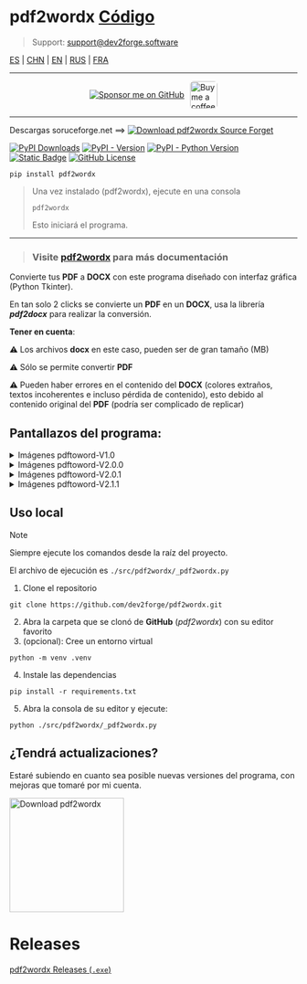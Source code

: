 # pdf2wordx [Código](https://github.com/dev2forge/pdf2wordx/tree/main/src/pdf2wordx/)

> Support:  [support@dev2forge.software](mailto:support@dev2forge.software)

[ES](README.md) | [CHN](https://github.com/dev2forge/pdf2wordx/blob/main/README/readme_pdf2wordx_chn.md) | [EN](https://github.com/dev2forge/pdf2wordx/blob/main/README/readme_pdf2wordx_en.md) | [RUS](https://github.com/dev2forge/pdf2wordx/blob/main/README/readme_pdf2wordx_rus.md) | [FRA](https://github.com/dev2forge/pdf2wordx/blob/main/README/readme_pdf2wordx_fra.md)

---

<div style="display: flex; align-items: center; justify-content: center; margin: 10px 0; gap: 10px; max-height: 48px; height: 48px;">
  <a href="https://github.com/sponsors/tutosrive" target="_blank">
  <img src="https://img.shields.io/badge/Sponsor-%F0%9F%92%96%20Dev2Forge-blue?style=for-the-badge&logo=github" alt="Sponsor me on GitHub">
</a>
  <a href="https://www.buymeacoffee.com/tutosrive">
    <img 
      src="https://img.buymeacoffee.com/button-api/?text=Buy me a coffee&emoji=☕&slug=tutosrive&button_colour=FFDD00&font_colour=000000&font_family=Cookie&outline_colour=000000&coffee_colour=ffffff" 
      style="height: 48px; width: auto; object-fit: contain; border-radius: 6px;" 
      alt="Buy me a coffee button">
  </a>
</div>

---

Descargas soruceforge.net ==> [![Download pdf2wordx Source Forget](https://img.shields.io/sourceforge/dt/pdf-to-word-docx.svg)](https://sourceforge.net/projects/pdf-to-word-docx/files/latest/download)

<!-- Badges -->
  <div>
<!-- Total downloads -->
    <a href="https://pepy.tech/projects/pdf2wordx"><img src="https://static.pepy.tech/badge/pdf2wordx" alt="PyPI Downloads"></a>
<!-- Versión actual -->
    <a href="https://pypi.org/project/pdf2wordx/"><img alt="PyPI - Version" src="https://img.shields.io/pypi/v/pdf2wordx?label=pdf2wordx"></a>
<!-- Python versions supported -->
    <a href="https://python.org/"><img alt="PyPI - Python Version" src="https://img.shields.io/pypi/pyversions/pdf2wordx"></a> 
<!-- Author -->
    <a href="https://github.com/tutosrive"><img alt="Static Badge" src="https://img.shields.io/badge/Tutos%20Rive-Author-brightgreen"></a>
<!-- Licencia -->
    <a href="https://raw.githubusercontent.com/tutosrive/pdf2wordx/main/LICENSE"><img alt="GitHub License" src="https://img.shields.io/github/license/tutosrive/pdf2wordx"></a>
  </div>

```shell
pip install pdf2wordx
```
> Una vez instalado (pdf2wordx), ejecute en una consola
> ```shell
> pdf2wordx
> ```
> Esto iniciará el programa.

---

> ### Visite [pdf2wordx](https://docs.dev2forge.software/pdf2wordx/) para más documentación

Convierte tus **PDF** a **DOCX** con este programa diseñado con interfaz gráfica (Python Tkinter).

En tan solo 2 clicks se convierte un **PDF** en un **DOCX**, usa la librería **_pdf2docx_** para realizar la conversión.

**Tener en cuenta**:

⚠ Los archivos **docx** en este caso, pueden ser de gran tamaño (MB)

⚠ Sólo se permite convertir **PDF**

⚠ Pueden haber errores en el contenido del **DOCX** (colores extraños, textos incoherentes e incluso pérdida de contenido), esto debido al contenido original del **PDF** (podría ser complicado de replicar)

## Pantallazos del programa:

<details>
  <summary>Imágenes pdftoword-V1.0</summary>
  <div style="display: grid; grid-template-columns: 1fr 1fr; grid-template-rows: auto">
    <div style="text-align:center; margin:34px">
      <p>Imagen 1:</p>
      <image style="max-width:100%; box-shadow: 1px 2px 61px #000d83; border-radius: 23px" name="img1" src="https://github.com/tutosrive/images-projects-srm-trg/raw/main/img-pdftoword/v1.0-Alpha/v1alpha-1.png">
    </div>
    <div style="text-align:center; margin:34px">
      <p>Imagen 2:</p>
      <image style="max-width:100%; box-shadow: 1px 2px 61px #000d83; border-radius: 23px" name="img2" src="https://github.com/tutosrive/images-projects-srm-trg/raw/main/img-pdftoword/v1.0-Alpha/v1alpha-2.png">
    </div>
  </div>
  <div style="text-align:center; margin:34px auto 113px auto">
    <p>Imagen 3:</p>
    <image style="max-width:80%; box-shadow: 1px 2px 61px #000d83; border-radius: 23px" name="img3" src="https://github.com/tutosrive/images-projects-srm-trg/raw/main/img-pdftoword/v1.0-Alpha/v1alpha-3.png">
  </div>
</details>

<details>
  <summary>Imágenes pdftoword-V2.0.0</summary>
  <div style="display: grid; grid-template-columns: 1fr 1fr; grid-template-rows: auto">
    <div style="text-align:center; margin:34px">
      <p>Imagen 1:</p>
      <image style="max-width:100%; box-shadow: 1px 2px 61px #000d83; border-radius: 23px" src="https://github.com/tutosrive/images-projects-srm-trg/raw/main/img-pdftoword/v2.0.0-IMG/v2.0.0-1.webp">
    </div>
    <div style="text-align:center; margin:34px">
      <p>Imagen 2:</p>
      <image style="max-width:100%; box-shadow: 1px 2px 61px #000d83; border-radius: 23px" src="https://github.com/tutosrive/images-projects-srm-trg/raw/main/img-pdftoword/v2.0.0-IMG/v2.0.0-2.webp">
    </div>
    <div style="text-align:center; margin:34px">
      <p>Imagen 3:</p>
      <image style="max-width:100%; box-shadow: 1px 2px 61px #000d83; border-radius: 23px" src="https://github.com/tutosrive/images-projects-srm-trg/raw/main/img-pdftoword/v2.0.0-IMG/v2.0.0-3.webp">
    </div>
    <div style="text-align:center; margin:34px">
      <p>Imagen 4:</p>
      <image style="max-width:100%; box-shadow: 1px 2px 61px #000d83; border-radius: 23px" src="https://github.com/tutosrive/images-projects-srm-trg/raw/main/img-pdftoword/v2.0.0-IMG/v2.0.0-4.webp">
    </div>
    <div style="text-align:center; margin:34px">
      <p>Imagen 5:</p>
      <image style="max-width:100%; box-shadow: 1px 2px 61px #000d83; border-radius: 23px" src="https://github.com/tutosrive/images-projects-srm-trg/raw/main/img-pdftoword/v2.0.0-IMG/v2.0.0-5.webp">
    </div>
  </div>
</details>

<details>
  <summary>Imágenes pdftoword-V2.0.1</summary>
  <div style="display: grid; grid-template-columns: 1fr 1fr; grid-template-rows: auto">
    <div style="text-align:center; margin:34px">
      <p>Imagen 1:</p>
      <image style="max-width:100%; box-shadow: 1px 2px 61px #000d83; border-radius: 23px" src="https://github.com/tutosrive/images-projects-srm-trg/raw/main/img-pdftoword/v2.0.1-IMG/v2.0.1-1.png">
    </div>
    <div style="text-align:center; margin:34px">
      <p>Imagen 2:</p>
      <image style="max-width:100%; box-shadow: 1px 2px 61px #000d83; border-radius: 23px" src="https://github.com/tutosrive/images-projects-srm-trg/raw/main/img-pdftoword/v2.0.1-IMG/v2.0.1-2.png">
    </div>
  </div>
</details>

<details>
  <summary>Imágenes pdftoword-V2.1.1</summary>
  <div style="display: grid; grid-template-columns: 1fr 1fr; grid-template-rows: auto">
    <div style="text-align:center; margin:34px">
      <p>Imagen 1: Interfaz principal</p>
      <image style="max-width:100%; box-shadow: 1px 2px 61px #000d83; border-radius: 23px" src="https://cdn.jsdelivr.net/gh/tutosrive/images-projects-srm-trg@main/img-pdftoword/v2.1.2-IMG/pdf2wordx-v2.1.1-1.png">
    </div>
    <div style="text-align:center; margin:34px">
      <p>Imagen 2: Licencia de código abierto</p>
      <image style="max-width:100%; box-shadow: 1px 2px 61px #000d83; border-radius: 23px" src="https://cdn.jsdelivr.net/gh/tutosrive/images-projects-srm-trg@main/img-pdftoword/v2.1.2-IMG/pdf2wordx-v2.1.1-2.png">
    </div>
  </div>
  <div style="text-align:center; margin:34px auto 113px auto">
    <p>Imagen 3: Ayuda sobre como usar el programa</p>
    <image style="max-width:80%; box-shadow: 1px 2px 61px #000d83; border-radius: 23px" src="https://cdn.jsdelivr.net/gh/tutosrive/images-projects-srm-trg@main/img-pdftoword/v2.1.2-IMG/pdf2wordx-v2.1.1-3.png">
  </div>
</details>

## Uso local

> [!NOTE]
> Siempre ejecute los comandos desde la raíz del proyecto.
> 
> El archivo de ejecución es `./src/pdf2wordx/_pdf2wordx.py`

1. Clone el repositorio
```shell
git clone https://github.com/dev2forge/pdf2wordx.git
```
2. Abra la carpeta que se clonó de **GitHub** (_pdf2wordx_) con su editor favorito
3. (opcional): Cree un entorno virtual
```shell
python -m venv .venv
```
4. Instale las dependencias
```shell
pip install -r requirements.txt
```
5. Abra la consola de su editor y ejecute:
```shell
python ./src/pdf2wordx/_pdf2wordx.py
```

## ¿Tendrá actualizaciones?

Estaré subiendo en cuanto sea posible nuevas versiones del programa, con mejoras que tomaré por mi cuenta.

<a href="https://sourceforge.net/p/pdf-to-word-docx/"><img alt="Download pdf2wordx" src="https://sourceforge.net/sflogo.php?type=17&amp;group_id=3784635" width=200></a>

# Releases

<a href="https://github.com/dev2forge/pdf2wordx/releases/">pdf2wordx Releases (`.exe`)</a>
